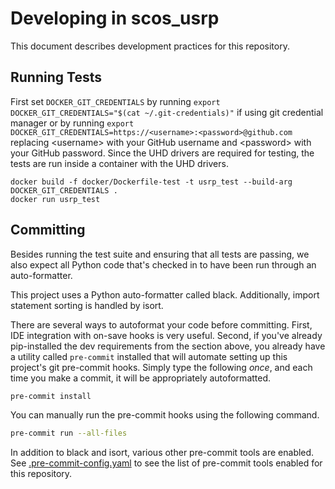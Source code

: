 # Developing in scos_usrp

This document describes development practices for this repository.

## Running Tests

First set `DOCKER_GIT_CREDENTIALS` by running
`export DOCKER_GIT_CREDENTIALS="$(cat ~/.git-credentials)"` if using git credential
manager or by running
`export DOCKER_GIT_CREDENTIALS=https://<username>:<password>@github.com` replacing
\<username\> with your GitHub username and \<password\> with your GitHub password.
Since the UHD drivers are required for testing, the tests are run inside a container
with the UHD drivers.

```base
docker build -f docker/Dockerfile-test -t usrp_test --build-arg DOCKER_GIT_CREDENTIALS .
docker run usrp_test
```

## Committing

Besides running the test suite and ensuring that all tests are passing, we also expect
all Python code that's checked in to have been run through an auto-formatter.

This project uses a Python auto-formatter called black. Additionally, import statement
sorting is handled by isort.

There are several ways to autoformat your code before committing. First, IDE
integration with on-save hooks is very useful. Second, if you've already pip-installed
the dev requirements from the section above, you already have a utility called
`pre-commit` installed that will automate setting up this project's git pre-commit
hooks. Simply type the following _once_, and each time you make a commit, it will be
appropriately autoformatted.

```bash
pre-commit install
```

You can manually run the pre-commit hooks using the following command.

```bash
pre-commit run --all-files
```

In addition to black and isort, various other pre-commit tools are enabled. See
[.pre-commit-config.yaml](.pre-commit-config.yaml) to see the list of pre-commit
tools enabled for this repository.
